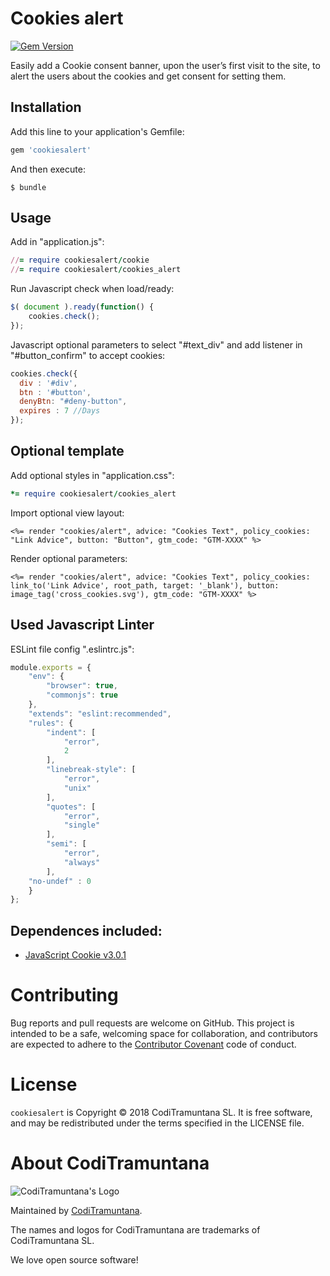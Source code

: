 # Cookies alert

[![Gem Version](https://badge.fury.io/rb/cookiesalert.svg)](https://badge.fury.io/rb/cookiesalert)

Easily add a Cookie consent banner, upon the user’s first visit to the site, to alert the users about the cookies and get consent for setting them.

## Installation

Add this line to your application's Gemfile:

```ruby
gem 'cookiesalert'
```

And then execute:

    $ bundle

## Usage

Add in "application.js":
```ruby
//= require cookiesalert/cookie
//= require cookiesalert/cookies_alert
```

Run Javascript check when load/ready:
```js
$( document ).ready(function() {
    cookies.check();
});
```

Javascript optional parameters to select "#text_div" and add listener in "#button_confirm" to accept cookies:
```js
cookies.check({
  div : '#div',
  btn : '#button',
  denyBtn: "#deny-button",
  expires : 7 //Days
});
```

## Optional template

Add optional styles in "application.css":
```ruby
*= require cookiesalert/cookies_alert
```

Import optional view layout:
```erb
<%= render "cookies/alert", advice: "Cookies Text", policy_cookies: "Link Advice", button: "Button", gtm_code: "GTM-XXXX" %>
```

Render optional parameters:
```erb
<%= render "cookies/alert", advice: "Cookies Text", policy_cookies: link_to('Link Advice', root_path, target: '_blank'), button: image_tag('cross_cookies.svg'), gtm_code: "GTM-XXXX" %>
```

## Used Javascript Linter
ESLint file config ".eslintrc.js":
```js
module.exports = {
    "env": {
        "browser": true,
        "commonjs": true
    },
    "extends": "eslint:recommended",
    "rules": {
        "indent": [
            "error",
            2
        ],
        "linebreak-style": [
            "error",
            "unix"
        ],
        "quotes": [
            "error",
            "single"
        ],
        "semi": [
            "error",
            "always"
        ],
	"no-undef" : 0
    }
};
```

## Dependences included:
- [JavaScript Cookie v3.0.1](https://github.com/js-cookie/js-cookie)

# Contributing

Bug reports and pull requests are welcome on GitHub. This project is intended to be a safe, welcoming space for collaboration, and contributors are expected to adhere to the [Contributor Covenant](http://contributor-covenant.org) code of conduct.


# License

`cookiesalert` is Copyright © 2018 CodiTramuntana SL. It is free software, and may be redistributed under the terms specified in the LICENSE file.

# About CodiTramuntana

![CodiTramuntana's Logo](https://avatars0.githubusercontent.com/u/27996979?v=3&u=b0256e23ae7b2f237e3d1b5f2b2abdfe3092b24c&s=400)

Maintained by [CodiTramuntana](http://www.coditramuntana.com).

The names and logos for CodiTramuntana are trademarks of CodiTramuntana SL.

We love open source software!
